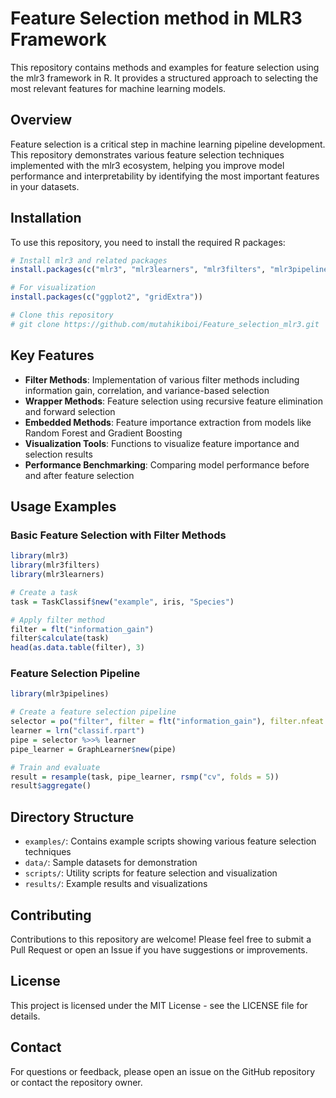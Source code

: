# Feature Selection method in MLR3 Framework

This repository contains methods and examples for feature selection using the mlr3 framework in R. It provides a structured approach to selecting the most relevant features for machine learning models.

## Overview

Feature selection is a critical step in machine learning pipeline development. This repository demonstrates various feature selection techniques implemented with the mlr3 ecosystem, helping you improve model performance and interpretability by identifying the most important features in your datasets.

## Installation

To use this repository, you need to install the required R packages:

```r
# Install mlr3 and related packages
install.packages(c("mlr3", "mlr3learners", "mlr3filters", "mlr3pipelines", "mlr3tuning"))

# For visualization
install.packages(c("ggplot2", "gridExtra"))

# Clone this repository
# git clone https://github.com/mutahikiboi/Feature_selection_mlr3.git
```

## Key Features

- **Filter Methods**: Implementation of various filter methods including information gain, correlation, and variance-based selection
- **Wrapper Methods**: Feature selection using recursive feature elimination and forward selection
- **Embedded Methods**: Feature importance extraction from models like Random Forest and Gradient Boosting
- **Visualization Tools**: Functions to visualize feature importance and selection results
- **Performance Benchmarking**: Comparing model performance before and after feature selection

## Usage Examples

### Basic Feature Selection with Filter Methods

```r
library(mlr3)
library(mlr3filters)
library(mlr3learners)

# Create a task
task = TaskClassif$new("example", iris, "Species")

# Apply filter method
filter = flt("information_gain")
filter$calculate(task)
head(as.data.table(filter), 3)
```

### Feature Selection Pipeline

```r
library(mlr3pipelines)

# Create a feature selection pipeline
selector = po("filter", filter = flt("information_gain"), filter.nfeat = 2)
learner = lrn("classif.rpart")
pipe = selector %>>% learner
pipe_learner = GraphLearner$new(pipe)

# Train and evaluate
result = resample(task, pipe_learner, rsmp("cv", folds = 5))
result$aggregate()
```

## Directory Structure

- `examples/`: Contains example scripts showing various feature selection techniques
- `data/`: Sample datasets for demonstration
- `scripts/`: Utility scripts for feature selection and visualization
- `results/`: Example results and visualizations

## Contributing

Contributions to this repository are welcome! Please feel free to submit a Pull Request or open an Issue if you have suggestions or improvements.

## License

This project is licensed under the MIT License - see the LICENSE file for details.

## Contact

For questions or feedback, please open an issue on the GitHub repository or contact the repository owner.

